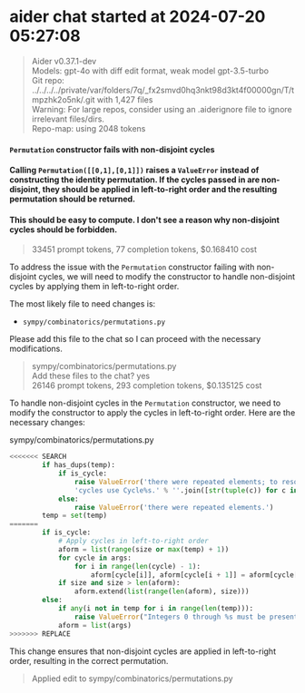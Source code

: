 
# aider chat started at 2024-07-20 05:27:08

> Aider v0.37.1-dev  
> Models: gpt-4o with diff edit format, weak model gpt-3.5-turbo  
> Git repo: ../../../../private/var/folders/7q/_fx2smvd0hq3nkt98d3kt4f00000gn/T/tmpzhk2o5nk/.git with 1,427 files  
> Warning: For large repos, consider using an .aiderignore file to ignore irrelevant files/dirs.  
> Repo-map: using 2048 tokens  

#### `Permutation` constructor fails with non-disjoint cycles  
#### Calling `Permutation([[0,1],[0,1]])` raises a `ValueError` instead of constructing the identity permutation.  If the cycles passed in are non-disjoint, they should be applied in left-to-right order and the resulting permutation should be returned.  
####   
#### This should be easy to compute.  I don't see a reason why non-disjoint cycles should be forbidden.  
> 33451 prompt tokens, 77 completion tokens, $0.168410 cost  

To address the issue with the `Permutation` constructor failing with non-disjoint cycles, we will need to modify the constructor to handle non-disjoint cycles by applying them in left-to-right order.

The most likely file to need changes is:
- `sympy/combinatorics/permutations.py`

Please add this file to the chat so I can proceed with the necessary modifications.

> sympy/combinatorics/permutations.py  
> Add these files to the chat? yes  
> 26146 prompt tokens, 293 completion tokens, $0.135125 cost  

To handle non-disjoint cycles in the `Permutation` constructor, we need to modify the constructor to apply the cycles in left-to-right order. Here are the necessary changes:

sympy/combinatorics/permutations.py
```python
<<<<<<< SEARCH
        if has_dups(temp):
            if is_cycle:
                raise ValueError('there were repeated elements; to resolve '
                'cycles use Cycle%s.' % ''.join([str(tuple(c)) for c in args]))
            else:
                raise ValueError('there were repeated elements.')
        temp = set(temp)
=======
        if is_cycle:
            # Apply cycles in left-to-right order
            aform = list(range(size or max(temp) + 1))
            for cycle in args:
                for i in range(len(cycle) - 1):
                    aform[cycle[i]], aform[cycle[i + 1]] = aform[cycle[i + 1]], aform[cycle[i]]
            if size and size > len(aform):
                aform.extend(list(range(len(aform), size)))
        else:
            if any(i not in temp for i in range(len(temp))):
                raise ValueError("Integers 0 through %s must be present." % max(temp))
            aform = list(args)
>>>>>>> REPLACE
```

This change ensures that non-disjoint cycles are applied in left-to-right order, resulting in the correct permutation.

> Applied edit to sympy/combinatorics/permutations.py  
